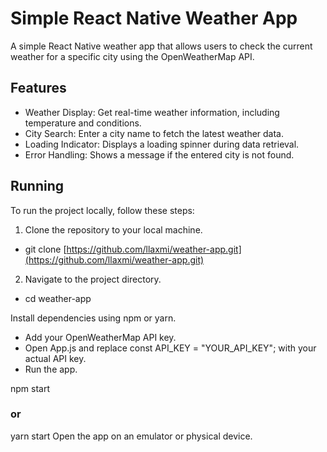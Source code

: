# Simple React Native Weather App

A simple React Native weather app that allows users to check the current weather for a specific city using the OpenWeatherMap API.

## Features

- Weather Display: Get real-time weather information, including temperature and conditions.
- City Search: Enter a city name to fetch the latest weather data.
- Loading Indicator: Displays a loading spinner during data retrieval.
- Error Handling: Shows a message if the entered city is not found.

## Running
To run the project locally, follow these steps:

1. Clone the repository to your local machine.
- git clone [https://github.com/llaxmi/weather-app.git](https://github.com/llaxmi/weather-app.git)
2. Navigate to the project directory.
- cd weather-app

Install dependencies using npm or yarn.
 
- Add your OpenWeatherMap API key.
- Open App.js and replace const API_KEY = "YOUR_API_KEY"; with your actual API key.
- Run the app.

npm start
### or
yarn start
Open the app on an emulator or physical device.

